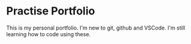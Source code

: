 # Practise Portfolio
This is my personal portfolio. I'm new to git, github and VSCode. I'm still learning how to code using these.